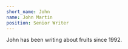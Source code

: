 ```yaml
---
short_name: John
name: John Martin
position: Senior Writer
---
```

John has been writing about fruits since 1992.